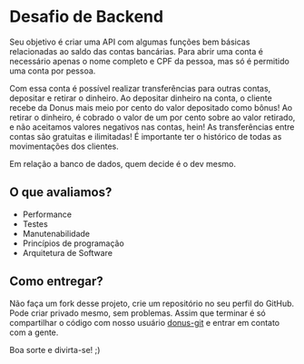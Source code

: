 # Desafio de Backend

Seu objetivo é criar uma API com algumas funções bem básicas relacionadas ao saldo das contas bancárias.
Para abrir uma conta é necessário apenas o nome completo e CPF da pessoa, mas só é permitido uma conta por pessoa.

Com essa conta é possível realizar transferências para outras contas, depositar e retirar o dinheiro.
Ao depositar dinheiro na conta, o cliente recebe da Donus mais meio por cento do valor depositado como bônus!
Ao retirar o dinheiro, é cobrado o valor de um por cento sobre ao valor retirado, e não aceitamos valores negativos nas contas, hein!
As transferências entre contas são gratuitas e ilimitadas!
É importante ter o histórico de todas as movimentações dos clientes.

Em relação a banco de dados, quem decide é o dev mesmo.

## O que avaliamos?

- Performance
- Testes
- Manutenabilidade
- Princípios de programação
- Arquitetura de Software

## Como entregar?

Não faça um fork desse projeto, crie um repositório no seu perfil do GitHub. Pode criar privado mesmo, sem problemas.
Assim que terminar é só compartilhar o código com nosso usuário [donus-git](https://github.com/donus-git) e entrar em contato com a gente.

Boa sorte e divirta-se! ;)
